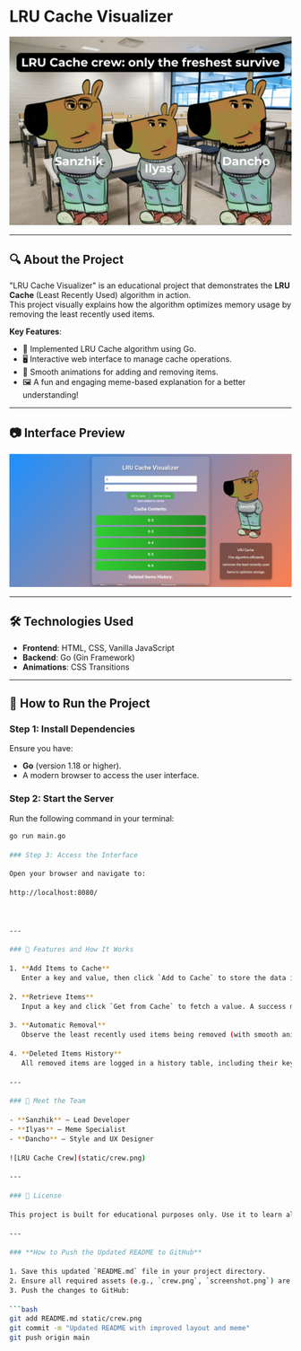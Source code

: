 # LRU Cache Visualizer

![LRU Cache Crew](static/crew.png)

---

## 🔍 About the Project
"LRU Cache Visualizer" is an educational project that demonstrates the **LRU Cache** (Least Recently Used) algorithm in action.  
This project visually explains how the algorithm optimizes memory usage by removing the least recently used items.

**Key Features**:
- 🚀 Implemented LRU Cache algorithm using Go.
- 🖥️ Interactive web interface to manage cache operations.
- 🎨 Smooth animations for adding and removing items.
- 🖼️ A fun and engaging meme-based explanation for a better understanding!

---

## 📷 Interface Preview

![Interface Preview](static/screenshot.png)

---

## 🛠️ Technologies Used

- **Frontend**: HTML, CSS, Vanilla JavaScript
- **Backend**: Go (Gin Framework)
- **Animations**: CSS Transitions

---

## 🚀 How to Run the Project

### Step 1: Install Dependencies
Ensure you have:
- **Go** (version 1.18 or higher).
- A modern browser to access the user interface.

### Step 2: Start the Server
Run the following command in your terminal:
```bash
go run main.go

### Step 3: Access the Interface

Open your browser and navigate to:

http://localhost:8080/



---

### 🌟 Features and How It Works

1. **Add Items to Cache**  
   Enter a key and value, then click `Add to Cache` to store the data in the LRU Cache.

2. **Retrieve Items**  
   Input a key and click `Get from Cache` to fetch a value. A success message or a `Cache miss` will be displayed.

3. **Automatic Removal**  
   Observe the least recently used items being removed (with smooth animations!) when the cache reaches its capacity.

4. **Deleted Items History**  
   All removed items are logged in a history table, including their key, value, and timestamp of removal.

---

### 👥 Meet the Team

- **Sanzhik** — Lead Developer  
- **Ilyas** — Meme Specialist  
- **Dancho** — Style and UX Designer  

![LRU Cache Crew](static/crew.png)

---

### 📜 License

This project is built for educational purposes only. Use it to learn algorithms, practice coding, and improve your skills!

---

### **How to Push the Updated README to GitHub**

1. Save this updated `README.md` file in your project directory.  
2. Ensure all required assets (e.g., `crew.png`, `screenshot.png`) are properly placed in the `static` folder.  
3. Push the changes to GitHub:

```bash
git add README.md static/crew.png
git commit -m "Updated README with improved layout and meme"
git push origin main
